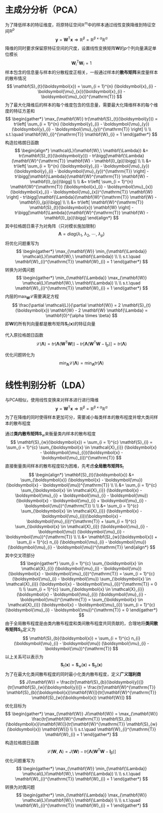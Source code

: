 # 主成分分析（$\mathrm{PCA}$）

为了降低样本的特征维度，将原特征空间$\mathbb{R}^{m}$中的样本通过线性变换降维到特征空间$\mathbb{R}^{p}$
$$
\boldsymbol{y} = \mathbf{W}^{\mathrm{T}} \boldsymbol{x} \Rightarrow \mathbb{R}^{\beta} = \mathbb{R}^{\beta \times \alpha} \mathbb{R}^{\alpha}
$$
降维的同时要求保留原特征空间的尺度，设置线性变换矩阵$\mathbf{W}$的$p$个列向量满足单位模长
$$
\mathbf{W}_{i}^{\mathrm{T}} \mathbf{W}_{i} = 1
$$
样本包含的信息量与样本的分散程度正相关，一般通过样本的**散布矩阵**来度量样本的散布情况
$$
\mathbf{S}_{t}(\boldsymbol{x}) = \sum_{i = 1}^{n} (\boldsymbol{x}_{i} - \boldsymbol{\mu}_{x})(\boldsymbol{x}_{i} - \boldsymbol{\mu}_{x})^{\mathrm{T}}
$$
为了最大化降维后的样本的每个维度包含的信息量，需要最大化降维样本的每个维度的特征方差和
$$
\begin{gather*}
\max_{\mathbf{W}} tr(\mathbf{S}_{t}(\boldsymbol{y})) =  tr\left[ \sum_{i = 1}^{n} (\boldsymbol{y}_{i} - \boldsymbol{\mu}_{y})(\boldsymbol{y}_{i} - \boldsymbol{\mu}_{y})^{\mathrm{T}} \right] \\ \\
s.t.\quad \mathbf{W}_{i}^{\mathrm{T}} \mathbf{W}_{i} = 1
\end{gather*}
$$
构造拉格朗日函数
$$
\begin{align*}
\mathcal{L}(\mathbf{W},\ \mathbf{\Lambda}) &= tr(\mathbf{S}_{t}(\boldsymbol{y})) - tr\bigg[\mathbf{\Lambda}(\mathbf{W}^{\mathrm{T}} \mathbf{W} - \mathbf{I}_{p})\bigg] \\ \\
&= tr\left[ \sum_{i = 1}^{n} (\boldsymbol{y}_{i} - \boldsymbol{\mu}_{y})(\boldsymbol{y}_{i} - \boldsymbol{\mu}_{y})^{\mathrm{T}} \right] - tr\bigg[\mathbf{\Lambda}(\mathbf{W}^{\mathrm{T}} \mathbf{W} - \mathbf{I}_{p})\bigg] \\ \\
&= tr\left[ \sum_{i = 1}^{n} \mathbf{W}^{\mathrm{T}} (\boldsymbol{x}_{i} - \boldsymbol{\mu}_{x})(\boldsymbol{x}_{i} - \boldsymbol{\mu}_{x})^{\mathrm{T}} \mathbf{W} \right] - tr\bigg[\mathbf{\Lambda}(\mathbf{W}^{\mathrm{T}} \mathbf{W} - \mathbf{I}_{p})\bigg] \\ \\
&= tr\left[ \mathbf{W}^{\mathrm{T}} \mathbf{S}_{t}(\boldsymbol{x}) \mathbf{W} \right] - tr\bigg[\mathbf{\Lambda}(\mathbf{W}^{\mathrm{T}} \mathbf{W} - \mathbf{I}_{p})\bigg]
\end{align*}
$$
其中拉格朗日乘子为对角阵（只对模长施加限制）
$$
\mathbf{\Lambda} = diag(\lambda_{1},\ \lambda_{2},\ \cdots,\ \lambda_{p})
$$
将优化问题重写为
$$
\begin{gather*}
\max_{\mathbf{W}} \min_{\mathbf{\Lambda}} \mathcal{L}(\mathbf{W},\ \mathbf{\Lambda}) \\ \\
s.t.\quad \mathbf{W}_{i}^{\mathrm{T}} \mathbf{W}_{i} = 1
\end{gather*}
$$
转换为对偶问题
$$
\begin{gather*}
\min_{\mathbf{\Lambda}} \max_{\mathbf{W}} \mathcal{L}(\mathbf{W},\ \mathbf{\Lambda}) \\ \\
s.t.\quad \mathbf{W}_{i}^{\mathrm{T}} \mathbf{W}_{i} = 1
\end{gather*}
$$
内层的$\max_{\mathbf{W}} \mathcal{L}$需要满足方程
$$
\frac{\partial \mathcal{L}}{\partial \mathbf{W}} = 2 \mathbf{S}_{t}(\boldsymbol{x}) \mathbf{W} - 2 \mathbf{W} \mathbf{\Lambda} = \mathbf{0}^{\alpha \times \beta}
$$
即$\mathbf{W}$的所有列向量都是散布矩阵$\mathbf{S}_{t}(\boldsymbol{x})$的特征向量

代入原拉格朗日函数
$$
\mathcal{L}(\mathbf{\Lambda}) = tr(\mathbf{\Lambda} (\mathbf{W}^{\mathrm{T}} \mathbf{W})) - tr\bigg[\mathbf{\Lambda}(\mathbf{W}^{\mathrm{T}} \mathbf{W} - \mathbf{I}_{p})\bigg] = tr(\mathbf{\Lambda})
$$

优化问题转化为
$$
\min_{\mathbf{\Lambda}} \mathcal{L}(\mathbf{\Lambda}) = \min_{\mathbf{\Lambda}} tr(\mathbf{\Lambda})
$$

# 线性判别分析（$\mathrm{LDA}$）
与$\mathrm{PCA}$相似，使用线性变换来对样本进行进行降维
$$
\boldsymbol{y} = \mathbf{W}^{\mathrm{T}} \boldsymbol{x} \Rightarrow \mathbb{R}^{\beta} = \mathbb{R}^{\beta \times \alpha} \mathbb{R}^{\alpha}
$$
为了在降维的同时使得样本更加可分，需要减小每类样本的散布程度并增大类间样本的散布程度

通过**类内散布矩阵**$\mathbf{S}_{w}$来衡量类内样本的散布程度
$$
\mathbf{S}_{w}(\boldsymbol{x}) = \sum_{i = 1}^{c} \mathbf{S}_{i} = \sum_{i = 1}^{c} \sum_{\boldsymbol{x} \in \mathcal{X}_{i}} (\boldsymbol{x} - \boldsymbol{\mu}_{i})(\boldsymbol{x} - \boldsymbol{\mu}_{i})^{\mathrm{T}}
$$
直接衡量类间样本的散布程度较为困难，先考虑**全局散布矩阵**$\mathbf{S}_{t}$
$$
\begin{align*}
\mathbf{S}_{t}(\boldsymbol{x}) &= \sum_{\boldsymbol{x}} (\boldsymbol{x} - \boldsymbol{\mu}) (\boldsymbol{x} - \boldsymbol{\mu})^{\mathrm{T}} \\ \\
&= \sum_{i = 1}^{c} \sum_{\boldsymbol{x} \in \mathcal{X}_{i}} (\boldsymbol{x} - \boldsymbol{\mu}_{i} + \boldsymbol{\mu}_{i} - \boldsymbol{\mu}) (\boldsymbol{x} - \boldsymbol{\mu}_{i} + \boldsymbol{\mu}_{i} - \boldsymbol{\mu})^{\mathrm{T}} \\ \\
&= \sum_{i = 1}^{c} \sum_{\boldsymbol{x} \in \mathcal{X}_{i}} (\boldsymbol{x} - \boldsymbol{\mu}_{i})(\boldsymbol{x} - \boldsymbol{\mu}_{i})^{\mathrm{T}} + \sum_{i = 1}^{c} \sum_{\boldsymbol{x} \in \mathcal{X}_{i}} (\boldsymbol{\mu}_{i} - \boldsymbol{\mu}) (\boldsymbol{\mu}_{i} - \boldsymbol{\mu})^{\mathrm{T}} \\ \\
&= \mathbf{S}_{w}(\boldsymbol{x}) + \sum_{i = 1}^{c} n_{i} (\boldsymbol{\mu}_{i} - \boldsymbol{\mu}) (\boldsymbol{\mu}_{i} - \boldsymbol{\mu})^{\mathrm{T}}
\end{align*}
$$
其中交叉项部分
$$
\begin{gather*}
\sum_{i = 1}^{c} \sum_{\boldsymbol{x} \in \mathcal{X}_{i}} (\boldsymbol{\mu}_{i} - \boldsymbol{\mu}) (\boldsymbol{x} - \boldsymbol{\mu}_{i})^{\mathrm{T}} = \sum_{i = 1}^{c} (\boldsymbol{\mu}_{i} - \boldsymbol{\mu}) \sum_{\boldsymbol{x} \in \mathcal{X}_{i}} (\boldsymbol{x} - \boldsymbol{\mu}_{i})^{\mathrm{T}} = 0 \\ \\
\sum_{i = 1}^{c} \sum_{\boldsymbol{x} \in \mathcal{X}_{i}} (\boldsymbol{x} - \boldsymbol{\mu}_{i}) (\boldsymbol{\mu}_{i} - \boldsymbol{\mu})^{\mathrm{T}} = \sum_{\boldsymbol{x} \in \mathcal{X}_{i}} (\boldsymbol{x} - \boldsymbol{\mu}_{i}) \sum_{i = 1}^{c} (\boldsymbol{\mu}_{i} - \boldsymbol{\mu})^{\mathrm{T}} = 0
\end{gather*}
$$
由于全局散布程度是由类内散布程度和类间散布程度共同贡献的，合理地将**类间散布矩阵**$\mathbf{S}_{b}$定义为
$$
\mathbf{S}_{b}(\boldsymbol{x}) = \sum_{i = 1}^{c} n_{i} (\boldsymbol{\mu}_{i} - \boldsymbol{\mu}) (\boldsymbol{\mu}_{i} - \boldsymbol{\mu})^{\mathrm{T}}
$$
以上关系可以表示为
$$
\mathbf{S}_{t}(\boldsymbol{x}) = \mathbf{S}_{w}(\boldsymbol{x}) + \mathbf{S}_{b}(\boldsymbol{x})
$$
为了在最大化类间散布程度的同时最小化类内散布程度，定义**广义瑞利商**
$$
J(\mathbf{W}) = \frac{tr[\mathbf{S}_{b}(\boldsymbol{y})]}{tr[\mathbf{S}_{w}(\boldsymbol{y})]} = \frac{tr[\mathbf{W}^{\mathrm{T}} \mathbf{S}_{b}(\boldsymbol{x})\mathbf{W}]}{tr[\mathbf{W}^{\mathrm{T}} \mathbf{S}_{w}(\boldsymbol{x}) \mathbf{W}]}
$$
优化目标为
$$
\begin{gather*}
\max_{\mathbf{W}} J(\mathbf{W}) = \max_{\mathbf{W}} \frac{tr[\mathbf{W}^{\mathrm{T}} \mathbf{S}_{b}(\boldsymbol{x})\mathbf{W}]}{tr[\mathbf{W}^{\mathrm{T}} \mathbf{S}_{w}(\boldsymbol{x}) \mathbf{W}]} \\ \\
s.t.\quad \mathbf{W}_{i}^{\mathrm{T}} \mathbf{W}_{i} = 1
\end{gather*}
$$
构造拉格朗日函数
$$
\mathcal{L}(\mathbf{W},\ \mathbf{\Lambda}) = J(\mathbf{W}) - tr\bigg[ \mathbf{\Lambda}(\mathbf{W}^{\mathrm{T}} \mathbf{W} - \mathbf{I}_{\beta}) \bigg]
$$
优化问题重写为
$$
\begin{gather*}
\max_{\mathbf{W}} \min_{\mathbf{\Lambda}} \mathcal{L}(\mathbf{W},\ \mathbf{\Lambda}) \\ \\
s.t.\quad \mathbf{W}_{i}^{\mathrm{T}} \mathbf{W}_{i} = 1
\end{gather*}
$$
转换为对偶问题
$$
\begin{gather*}
\min_{\mathbf{\Lambda}} \max_{\mathbf{W}} \mathcal{L}(\mathbf{W},\ \mathbf{\Lambda}) \\ \\
s.t.\quad \mathbf{W}_{i}^{\mathrm{T}} \mathbf{W}_{i} = 1
\end{gather*}
$$
